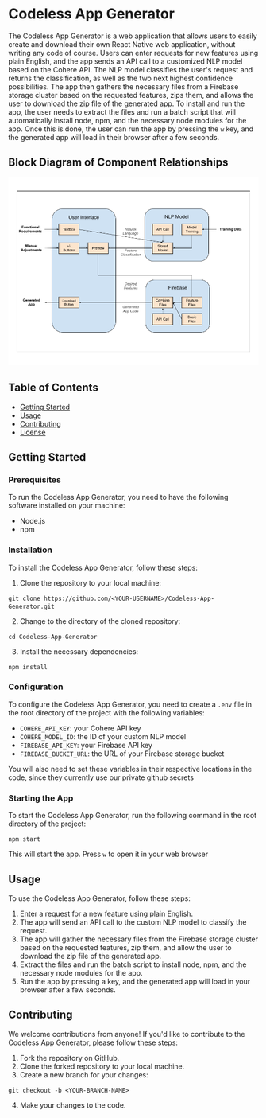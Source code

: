# Codeless App Generator

The Codeless App Generator is a web application that allows users to easily create and download their own React Native web application, without writing any code of course. Users can enter requests for new features using plain English, and the app sends an API call to a customized NLP model based on the Cohere API. The NLP model classifies the user's request and returns the classification, as well as the two next highest confidence possibilities. The app then gathers the necessary files from a Firebase storage cluster based on the requested features, zips them, and allows the user to download the zip file of the generated app. To install and run the app, the user needs to extract the files and run a batch script that will automatically install node, npm, and the necessary node modules for the app. Once this is done, the user can run the app by pressing the `w` key, and the generated app will load in their browser after a few seconds.
## Block Diagram of Component Relationships
![Block Diagram](assets/Block%20Diagram.png)

## Table of Contents

- [Getting Started](#getting-started)
- [Usage](#usage)
- [Contributing](#contributing)
- [License](#license)

## Getting Started

### Prerequisites

To run the Codeless App Generator, you need to have the following software installed on your machine:

- Node.js
- npm

### Installation

To install the Codeless App Generator, follow these steps:

1. Clone the repository to your local machine:
```
git clone https://github.com/<YOUR-USERNAME>/Codeless-App-Generator.git
```

2. Change to the directory of the cloned repository:
```
cd Codeless-App-Generator
```

3. Install the necessary dependencies:
```
npm install
```

### Configuration

To configure the Codeless App Generator, you need to create a `.env` file in the root directory of the project with the following variables:

- `COHERE_API_KEY`: your Cohere API key
- `COHERE_MODEL_ID`: the ID of your custom NLP model
- `FIREBASE_API_KEY`: your Firebase API key
- `FIREBASE_BUCKET_URL`: the URL of your Firebase storage bucket

You will also need to set these variables in their respective locations in the code, since they currently use our private github secrets

### Starting the App

To start the Codeless App Generator, run the following command in the root directory of the project:
```
npm start
```
This will start the app. Press `w` to open it in your web browser

## Usage

To use the Codeless App Generator, follow these steps:

1. Enter a request for a new feature using plain English.
2. The app will send an API call to the custom NLP model to classify the request.
3. The app will gather the necessary files from the Firebase storage cluster based on the requested features, zip them, and allow the user to download the zip file of the generated app.
4. Extract the files and run the batch script to install node, npm, and the necessary node modules for the app.
5. Run the app by pressing a key, and the generated app will load in your browser after a few seconds.

## Contributing

We welcome contributions from anyone! If you'd like to contribute to the Codeless App Generator, please follow these steps:

1. Fork the repository on GitHub.
2. Clone the forked repository to your local machine.
3. Create a new branch for your changes:
```
git checkout -b <YOUR-BRANCH-NAME>
```
4. Make your changes to the code.







